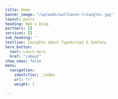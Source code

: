 ```yaml
---
title: Home
banner_image: "/uploads/wallhaven-triangles.jpg"
layout: posts
heading: Nek's blog.
partners: []
services: []
sub_heading: ''
textline: Insights about TypeScript & Symfony
hero_button:
  text: Learn more
  href: "/about"
show_news: false
menu:
  navigation:
    identifier: _index
    url: "/"
    weight: 1

---
```


